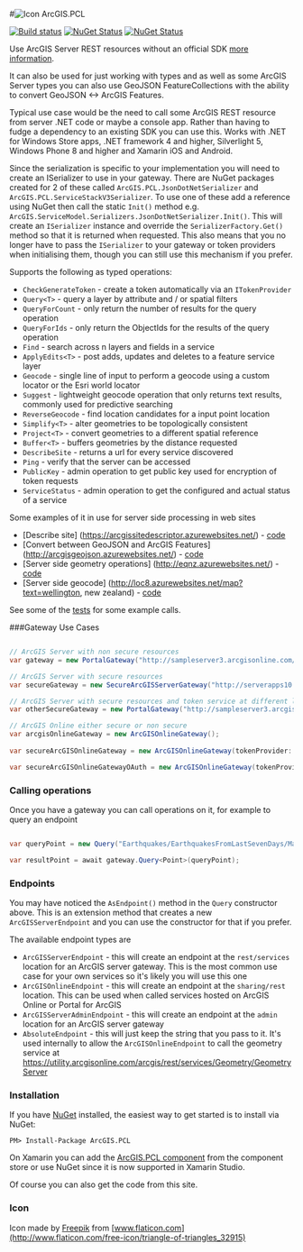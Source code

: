 #![Icon](https://raw.githubusercontent.com/davetimmins/ArcGIS.PCL/master/gateway.png) ArcGIS.PCL

[![Build status](https://ci.appveyor.com/api/projects/status/6kquae4fokkeuxg1?retina=true)](https://ci.appveyor.com/project/davetimmins/arcgis-pcl) [![NuGet Status](http://img.shields.io/badge/NuGet-4.0.0-blue.svg?style=flat)](https://www.nuget.org/packages/ArcGIS.PCL/) [![NuGet Status](http://img.shields.io/badge/Xamarin-3.2.2-blue.svg?style=flat)](https://components.xamarin.com/view/arcgis.pcl)

Use ArcGIS Server REST resources without an official SDK [more information](http://davetimmins.com/2013/July/ArcGIS-PCL/).

It can also be used for just working with types and as well as some ArcGIS Server types you can also use GeoJSON FeatureCollections with the ability to convert GeoJSON <-> ArcGIS Features.

Typical use case would be the need to call some ArcGIS REST resource from server .NET code or maybe a console app. Rather than having to fudge a dependency to an existing SDK you can use this. 
Works with .NET for Windows Store apps, .NET framework 4 and higher, Silverlight 5, Windows Phone 8 and higher and Xamarin iOS and Android.

Since the serialization is specific to your implementation you will need to create an ISerializer to use in your gateway. There are NuGet packages created for 2 of these called `ArcGIS.PCL.JsonDotNetSerializer` and `ArcGIS.PCL.ServiceStackV3Serializer`. To use one of these add a reference using NuGet then call the static `Init()` method e.g. `ArcGIS.ServiceModel.Serializers.JsonDotNetSerializer.Init()`. This will create an `ISerializer` instance and override the `SerializerFactory.Get()` method so that it is returned when requested. This also means that you no longer have to pass the `ISerializer` to your gateway or token providers when initialising them, though you can still use this mechanism if you prefer.

Supports the following as typed operations:

 - `CheckGenerateToken` - create a token automatically via an `ITokenProvider`
 - `Query<T>` - query a layer by attribute and / or spatial filters
 - `QueryForCount` - only return the number of results for the query operation
 - `QueryForIds` - only return the ObjectIds for the results of the query operation
 - `Find` - search across n layers and fields in a service
 - `ApplyEdits<T>` - post adds, updates and deletes to a feature service layer
 - `Geocode` - single line of input to perform a geocode using a custom locator or the Esri world locator
 - `Suggest` - lightweight geocode operation that only returns text results, commonly used for predictive searching
 - `ReverseGeocode` - find location candidates for a input point location
 - `Simplify<T>` - alter geometries to be topologically consistent
 - `Project<T>` - convert geometries to a different spatial reference
 - `Buffer<T>` - buffers geometries by the distance requested
 - `DescribeSite` - returns a url for every service discovered
 - `Ping` - verify that the server can be accessed
 - `PublicKey` - admin operation to get public key used for encryption of token requests
 - `ServiceStatus` - admin operation to get the configured and actual status of a service

Some examples of it in use for server side processing in web sites

 - [Describe site] (https://arcgissitedescriptor.azurewebsites.net/) - [code](https://github.com/davetimmins/ArcGIS.PCL-Sample-Projects/tree/master/ArcGIS%20Server%20Site%20Describer)
 - [Convert between GeoJSON and ArcGIS Features] (http://arcgisgeojson.azurewebsites.net/) - [code](https://github.com/davetimmins/ArcGIS.PCL-Sample-Projects/blob/master/Converter.Web/Interface/ConverterService.cs)
 - [Server side geometry operations] (http://eqnz.azurewebsites.net/) - [code](https://github.com/davetimmins/ArcGIS.PCL-Sample-Projects/tree/master/Earthquakes/Earthquakes.Web)
 - [Server side geocode] (http://loc8.azurewebsites.net/map?text=wellington, new zealand) - [code](https://github.com/davetimmins/ArcGIS.PCL-Sample-Projects/tree/master/ArcGISLocationMapper/ArcGISLocationMapper.Web)
 
See some of the [tests](https://github.com/davetimmins/ArcGIS.PCL/blob/dev/ArcGIS.Test/ArcGISGatewayTests.cs) for some example calls.

###Gateway Use Cases

```csharp

// ArcGIS Server with non secure resources
var gateway = new PortalGateway("http://sampleserver3.arcgisonline.com/ArcGIS/");

// ArcGIS Server with secure resources
var secureGateway = new SecureArcGISServerGateway("http://serverapps10.esri.com/arcgis", "user1", "pass.word1");

// ArcGIS Server with secure resources and token service at different location
var otherSecureGateway = new PortalGateway("http://sampleserver3.arcgisonline.com/ArcGIS/", tokenProvider: new TokenProvider("http://serverapps10.esri.com/arcgis", "user1", "pass.word1"));

// ArcGIS Online either secure or non secure
var arcgisOnlineGateway = new ArcGISOnlineGateway();
 
var secureArcGISOnlineGateway = new ArcGISOnlineGateway(tokenProvider: new ArcGISOnlineTokenProvider("user", "pass"));

var secureArcGISOnlineGatewayOAuth = new ArcGISOnlineGateway(tokenProvider: new ArcGISOnlineAppLoginOAuthProvider("clientId", "clientSecret"));
```

### Calling operations 

Once you have a gateway you can call operations on it, for example to query an endpoint 

```csharp

var queryPoint = new Query("Earthquakes/EarthquakesFromLastSevenDays/MapServer/0".AsEndpoint());

var resultPoint = await gateway.Query<Point>(queryPoint);
```

### Endpoints

You may have noticed the `AsEndpoint()` method in the `Query` constructor above. This is an extension method that creates a new `ArcGISServerEndpoint` and you can use the constructor for that if you prefer.

The available endpoint types are

 - `ArcGISServerEndpoint` - this will create an endpoint at the `rest/services` location for an ArcGIS server gateway. This is the most common use case for your own services so it's likely you will use this one
 - `ArcGISOnlineEndpoint` - this will create an endpoint at the `sharing/rest` location. This can be used when called services hosted on ArcGIS Online or Portal for ArcGIS
 - `ArcGISServerAdminEndpoint` - this will create an endpoint at the `admin` location for an ArcGIS server gateway
 - `AbsoluteEndpoint` - this will just keep the string that you pass to it. It's used internally to allow the `ArcGISOnlineEndpoint` to call the geometry service at https://utility.arcgisonline.com/arcgis/rest/services/Geometry/GeometryServer

### Installation
If you have [NuGet](http://nuget.org) installed, the easiest way to get started is to install via NuGet:

    PM> Install-Package ArcGIS.PCL

On Xamarin you can add the [ArcGIS.PCL component](http://components.xamarin.com/view/ArcGIS.PCL) from the component store or use NuGet since it is now supported in Xamarin Studio.

Of course you can also get the code from this site.

### Icon

Icon made by [Freepik](http://www.freepik.com) from [www.flaticon.com](http://www.flaticon.com/free-icon/triangle-of-triangles_32915)
                
